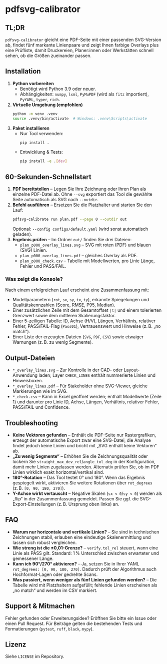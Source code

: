 # pdfsvg-calibrator

## TL;DR
`pdfsvg-calibrator` gleicht eine PDF-Seite mit einer passenden SVG-Version ab, findet fünf markante Linienpaare und zeigt Ihnen farbige Overlays plus eine Prüfliste, damit Druckereien, Planer:innen oder Werkstätten schnell sehen, ob die Größen zueinander passen.

## Installation
1. **Python vorbereiten**
   - Benötigt wird Python 3.9 oder neuer.
   - Abhängigkeiten: `numpy`, `lxml`, `PyMuPDF` (wird als `fitz` importiert), `PyYAML`, `typer`, `rich`.
2. **Virtuelle Umgebung (empfohlen)**
   ```bash
   python -m venv .venv
   source .venv/bin/activate  # Windows: .venv\Scripts\activate
   ```
3. **Paket installieren**
   - Nur Tool verwenden:
     ```bash
     pip install .
     ```
   - Entwicklung & Tests:
     ```bash
     pip install -e .[dev]
     ```

## 60-Sekunden-Schnellstart
1. **PDF bereitstellen** – Legen Sie Ihre Zeichnung oder Ihren Plan als einzelne PDF-Datei ab. Ohne `--svg` exportiert das Tool die gewählte Seite automatisch als SVG nach `--outdir`.
2. **Befehl ausführen** – Ersetzen Sie die Platzhalter und starten Sie den Lauf:
   ```bash
   pdfsvg-calibrate run plan.pdf --page 0 --outdir out
   ```
   Optional: `--config configs/default.yaml` (wird sonst automatisch geladen).
3. **Ergebnis prüfen** – Im Ordner `out/` finden Sie drei Dateien:
   - `plan_p000_overlay_lines.svg` – SVG mit roten (PDF) und blauen (SVG) Linien.
   - `plan_p000_overlay_lines.pdf` – gleiches Overlay als PDF.
   - `plan_p000_check.csv` – Tabelle mit Modellwerten, pro Linie Länge, Fehler und PASS/FAIL.

### Was zeigt die Konsole?
Nach einem erfolgreichen Lauf erscheint eine Zusammenfassung mit:
- Modellparametern (`rot`, `sx`, `sy`, `tx`, `ty`), erkannte Spiegelungen und Qualitätskennzahlen (Score, RMSE, P95, Median).
- Einer zusätzlichen Zeile mit dem Gesamtoffset `|t|` und einem tolerierten Grenzwert sowie dem mittleren Skalierungsfaktor.
- Einer 5-zeiligen Tabelle: ID, Achse (H/V), Längen, Verhältnis, relativer Fehler, PASS/FAIL-Flag (`Pass01`), Vertrauenswert und Hinweise (z. B. „no match“).
- Einer Liste der erzeugten Dateien (`SVG`, `PDF`, `CSV`) sowie etwaiger Warnungen (z. B. zu wenig Segmente).

## Output-Dateien
- `*_overlay_lines.svg` – Zur Kontrolle in der CAD- oder Layout-Anwendung laden; Layer `CHECK_LINES` enthält nummerierte Linien und Hinweisboxen.
- `*_overlay_lines.pdf` – Für Stakeholder ohne SVG-Viewer, gleiche Markierungen wie im SVG.
- `*_check.csv` – Kann in Excel geöffnet werden; enthält Modellwerte (Zeile 1) und darunter pro Linie ID, Achse, Längen, Verhältnis, relativer Fehler, PASS/FAIL und Confidence.

## Troubleshooting
- **Keine Vektoren gefunden** – Enthält die PDF-Seite nur Rastergrafiken, erzeugt der automatische Export zwar eine SVG-Datei, die Analyse findet jedoch keine Linien und bricht mit „SVG enthält keine Vektoren“ ab.
- **„Zu wenig Segmente“** – Erhöhen Sie die Zeichnungsqualität oder lockern Sie `straight_max_dev_rel`/`angle_tol_deg` in der Konfiguration, damit mehr Linien zugelassen werden. Alternativ prüfen Sie, ob im PDF Linien wirklich exakt horizontal/vertikal sind.
- **180°-Rotation** – Das Tool testet 0° und 180°. Wenn das Ergebnis gespiegelt wirkt, aktivieren Sie weitere Rotationen über `rot_degrees` (z. B. `[0, 90, 180, 270]`).
- **Y-Achse wirkt vertauscht** – Negative Skalen (`sx < 0`/`sy < 0`) werden als „flip“ in der Zusammenfassung gemeldet. Passen Sie ggf. die SVG-Export-Einstellungen (z. B. Ursprung oben links) an.

## FAQ
- **Warum nur horizontale und vertikale Linien?** – Sie sind in technischen Zeichnungen stabil, erlauben eine eindeutige Skalenermittlung und lassen sich robust vergleichen.
- **Wie streng ist die ±0,01-Grenze?** – `verify.tol_rel` steuert, wann eine Linie als PASS gilt. Standard: 1 % Unterschied zwischen erwarteter und gemessener Länge.
- **Kann ich 90°/270° aktivieren?** – Ja, setzen Sie in Ihrer YAML `rot_degrees: [0, 90, 180, 270]`. Dadurch prüft der Algorithmus auch Hochformat-Lagen oder gedrehte Scans.
- **Was passiert, wenn weniger als fünf Linien gefunden werden?** – Die Tabelle wird mit Platzhaltern aufgefüllt; fehlende Linien erscheinen als „no match“ und werden im CSV markiert.

## Support & Mitmachen
Fehler gefunden oder Erweiterungsidee? Eröffnen Sie bitte ein Issue oder einen Pull Request. Für Beiträge gelten die bestehenden Tests und Formatierungen (`pytest`, `ruff`, `black`, `mypy`).

## Lizenz
Siehe `LICENSE` im Repository.
